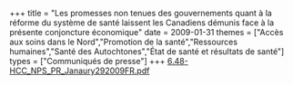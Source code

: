 +++
title = "Les promesses non tenues des gouvernements quant à la réforme du système de santé laissent les Canadiens démunis face à la présente conjoncture économique"
date = 2009-01-31
themes = ["Accès aux soins dans le Nord","Promotion de la santé","Ressources humaines","Santé des Autochtones","État de santé et résultats de santé"]
types = ["Communiqués de presse"]
+++
[6.48-HCC_NPS_PR_Janaury292009FR.pdf](/files/6.48-HCC_NPS_PR_Janaury292009FR.pdf)
